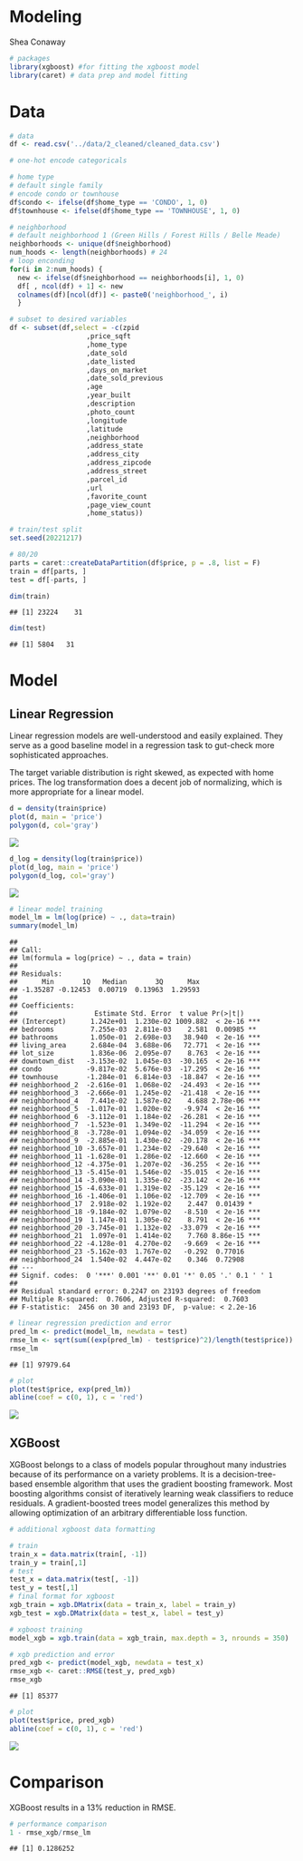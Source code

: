 Modeling
================
Shea Conaway

``` r
# packages
library(xgboost) #for fitting the xgboost model
library(caret) # data prep and model fitting
```

# Data

``` r
# data
df <- read.csv('../data/2_cleaned/cleaned_data.csv')
```

``` r
# one-hot encode categoricals

# home type
# default single family
# encode condo or townhouse
df$condo <- ifelse(df$home_type == 'CONDO', 1, 0)
df$townhouse <- ifelse(df$home_type == 'TOWNHOUSE', 1, 0)

# neighborhood
# default neighborhood 1 (Green Hills / Forest Hills / Belle Meade)
neighborhoods <- unique(df$neighborhood)
num_hoods <- length(neighborhoods) # 24
# loop enconding
for(i in 2:num_hoods) {
  new <- ifelse(df$neighborhood == neighborhoods[i], 1, 0)
  df[ , ncol(df) + 1] <- new
  colnames(df)[ncol(df)] <- paste0('neighborhood_', i) 
  }
```

``` r
# subset to desired variables
df <- subset(df,select = -c(zpid
                   ,price_sqft
                   ,home_type
                   ,date_sold
                   ,date_listed
                   ,days_on_market
                   ,date_sold_previous
                   ,age
                   ,year_built
                   ,description
                   ,photo_count
                   ,longitude
                   ,latitude
                   ,neighborhood
                   ,address_state
                   ,address_city
                   ,address_zipcode
                   ,address_street
                   ,parcel_id
                   ,url
                   ,favorite_count
                   ,page_view_count
                   ,home_status))
```

``` r
# train/test split
set.seed(20221217)

# 80/20
parts = caret::createDataPartition(df$price, p = .8, list = F)
train = df[parts, ]
test = df[-parts, ]

dim(train)
```

    ## [1] 23224    31

``` r
dim(test)
```

    ## [1] 5804   31

# Model

## Linear Regression

Linear regression models are well-understood and easily explained. They
serve as a good baseline model in a regression task to gut-check more
sophisticated approaches.

The target variable distribution is right skewed, as expected with home
prices. The log transformation does a decent job of normalizing, which
is more appropriate for a linear model.

``` r
d = density(train$price)
plot(d, main = 'price')
polygon(d, col='gray')
```

![](modeling_files/figure-gfm/unnamed-chunk-6-1.png)<!-- -->

``` r
d_log = density(log(train$price))
plot(d_log, main = 'price')
polygon(d_log, col='gray')
```

![](modeling_files/figure-gfm/unnamed-chunk-6-2.png)<!-- -->

``` r
# linear model training
model_lm = lm(log(price) ~ ., data=train)
summary(model_lm)
```

    ## 
    ## Call:
    ## lm(formula = log(price) ~ ., data = train)
    ## 
    ## Residuals:
    ##      Min       1Q   Median       3Q      Max 
    ## -1.35287 -0.12453  0.00719  0.13963  1.29593 
    ## 
    ## Coefficients:
    ##                   Estimate Std. Error  t value Pr(>|t|)    
    ## (Intercept)      1.242e+01  1.230e-02 1009.882  < 2e-16 ***
    ## bedrooms         7.255e-03  2.811e-03    2.581  0.00985 ** 
    ## bathrooms        1.050e-01  2.698e-03   38.940  < 2e-16 ***
    ## living_area      2.684e-04  3.688e-06   72.771  < 2e-16 ***
    ## lot_size         1.836e-06  2.095e-07    8.763  < 2e-16 ***
    ## downtown_dist   -3.153e-02  1.045e-03  -30.165  < 2e-16 ***
    ## condo           -9.817e-02  5.676e-03  -17.295  < 2e-16 ***
    ## townhouse       -1.284e-01  6.814e-03  -18.847  < 2e-16 ***
    ## neighborhood_2  -2.616e-01  1.068e-02  -24.493  < 2e-16 ***
    ## neighborhood_3  -2.666e-01  1.245e-02  -21.418  < 2e-16 ***
    ## neighborhood_4   7.441e-02  1.587e-02    4.688 2.78e-06 ***
    ## neighborhood_5  -1.017e-01  1.020e-02   -9.974  < 2e-16 ***
    ## neighborhood_6  -3.112e-01  1.184e-02  -26.281  < 2e-16 ***
    ## neighborhood_7  -1.523e-01  1.349e-02  -11.294  < 2e-16 ***
    ## neighborhood_8  -3.728e-01  1.094e-02  -34.059  < 2e-16 ***
    ## neighborhood_9  -2.885e-01  1.430e-02  -20.178  < 2e-16 ***
    ## neighborhood_10 -3.657e-01  1.234e-02  -29.640  < 2e-16 ***
    ## neighborhood_11 -1.628e-01  1.286e-02  -12.660  < 2e-16 ***
    ## neighborhood_12 -4.375e-01  1.207e-02  -36.255  < 2e-16 ***
    ## neighborhood_13 -5.415e-01  1.546e-02  -35.015  < 2e-16 ***
    ## neighborhood_14 -3.090e-01  1.335e-02  -23.142  < 2e-16 ***
    ## neighborhood_15 -4.633e-01  1.319e-02  -35.129  < 2e-16 ***
    ## neighborhood_16 -1.406e-01  1.106e-02  -12.709  < 2e-16 ***
    ## neighborhood_17  2.918e-02  1.192e-02    2.447  0.01439 *  
    ## neighborhood_18 -9.184e-02  1.079e-02   -8.510  < 2e-16 ***
    ## neighborhood_19  1.147e-01  1.305e-02    8.791  < 2e-16 ***
    ## neighborhood_20 -3.745e-01  1.132e-02  -33.079  < 2e-16 ***
    ## neighborhood_21  1.097e-01  1.414e-02    7.760 8.86e-15 ***
    ## neighborhood_22 -4.128e-01  4.270e-02   -9.669  < 2e-16 ***
    ## neighborhood_23 -5.162e-03  1.767e-02   -0.292  0.77016    
    ## neighborhood_24  1.540e-02  4.447e-02    0.346  0.72908    
    ## ---
    ## Signif. codes:  0 '***' 0.001 '**' 0.01 '*' 0.05 '.' 0.1 ' ' 1
    ## 
    ## Residual standard error: 0.2247 on 23193 degrees of freedom
    ## Multiple R-squared:  0.7606, Adjusted R-squared:  0.7603 
    ## F-statistic:  2456 on 30 and 23193 DF,  p-value: < 2.2e-16

``` r
# linear regression prediction and error
pred_lm <- predict(model_lm, newdata = test)
rmse_lm <- sqrt(sum((exp(pred_lm) - test$price)^2)/length(test$price))
rmse_lm
```

    ## [1] 97979.64

``` r
# plot
plot(test$price, exp(pred_lm))
abline(coef = c(0, 1), c = 'red')
```

![](modeling_files/figure-gfm/unnamed-chunk-9-1.png)<!-- -->

## XGBoost

XGBoost belongs to a class of models popular throughout many industries
because of its performance on a variety problems. It is a
decision-tree-based ensemble algorithm that uses the gradient boosting
framework. Most boosting algorithms consist of iteratively learning weak
classifiers to reduce residuals. A gradient-boosted trees model
generalizes this method by allowing optimization of an arbitrary
differentiable loss function.

``` r
# additional xgboost data formatting

# train
train_x = data.matrix(train[, -1])
train_y = train[,1]
# test
test_x = data.matrix(test[, -1])
test_y = test[,1]
# final format for xgboost
xgb_train = xgb.DMatrix(data = train_x, label = train_y)
xgb_test = xgb.DMatrix(data = test_x, label = test_y)
```

``` r
# xgboost training
model_xgb = xgb.train(data = xgb_train, max.depth = 3, nrounds = 350)
```

``` r
# xgb prediction and error
pred_xgb <- predict(model_xgb, newdata = test_x)
rmse_xgb <- caret::RMSE(test_y, pred_xgb)
rmse_xgb
```

    ## [1] 85377

``` r
# plot
plot(test$price, pred_xgb)
abline(coef = c(0, 1), c = 'red')
```

![](modeling_files/figure-gfm/unnamed-chunk-13-1.png)<!-- -->

# Comparison

XGBoost results in a 13% reduction in RMSE.

``` r
# performance comparison
1 - rmse_xgb/rmse_lm
```

    ## [1] 0.1286252
